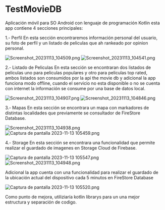 # TestMovieDB

Aplicación móvil para SO Android con lenguaje de programación Kotlin esta app contiene 4 secciones principales:

1.- Perfil
En esta sección encontraremos información personal del usuario, su foto de perfil y un listado de peliculas que ah rankeado por 
opinion personal.

![Screenshot_20231113_104509.png](..%2F..%2FPictures%2FScreenshot_20231113_104509.png)
![Screenshot_20231113_104541.png](..%2F..%2FPictures%2FScreenshot_20231113_104541.png)

2.- Listado de Peliculas
En esta sección se encontraran dos listados de peliculas uno para peliculas populares y otro para peliculas top rated, ambos listados 
son consumidos por la api the movie db y adicional la app funciona modo offline, cuando el servicio no esta disponible o no se cuenta con internet
la información se consume por una base de datos local.

![Screenshot_20231113_104907.png](..%2F..%2FPictures%2FScreenshot_20231113_104907.png)
![Screenshot_20231113_104846.png](..%2F..%2FPictures%2FScreenshot_20231113_104846.png)

3.- Mapas
En esta sección se encontrara un mapa con markadores de distintas localidades que previamente se consultador de FireStore Database.

![Screenshot_20231113_104938.png](..%2F..%2FPictures%2FScreenshot_20231113_104938.png)
![Captura de pantalla 2023-11-13 105459.png](..%2F..%2FPictures%2FCaptura%20de%20pantalla%202023-11-13%20105459.png)

4.- Storage
En esta sección se encontrara una funcionalidad que permite realizar el guardado de imagenes en Storage Cloud de Firebase.

![Captura de pantalla 2023-11-13 105547.png](..%2F..%2FPictures%2FCaptura%20de%20pantalla%202023-11-13%20105547.png)
![Screenshot_20231113_104948.png](..%2F..%2FPictures%2FScreenshot_20231113_104948.png)


Adicional la app cuenta con una funcionalidad para realizar el guardado de la ubicación actual del dispositivo cada 5 minutos en 
FireStore Database

![Captura de pantalla 2023-11-13 105520.png](..%2F..%2FPictures%2FCaptura%20de%20pantalla%202023-11-13%20105520.png)


Como punto de mejora, utiliziaría kotlin librarys para un una mejor estructura y separación de codigo.


